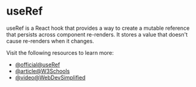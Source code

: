 # useRef

useRef is a React hook that provides a way to create a mutable reference that persists across component re-renders. It stores a value that doesn't cause re-renders when it changes.

Visit the following resources to learn more:
- [@official@useRef](https://react.dev/reference/react/useRef)
- [@article@W3Schools](https://www.w3schools.com/react/react_useref.asp)
- [@video@WebDevSimplified](https://www.youtube.com/watch?v=t2ypzz6gJm0)
